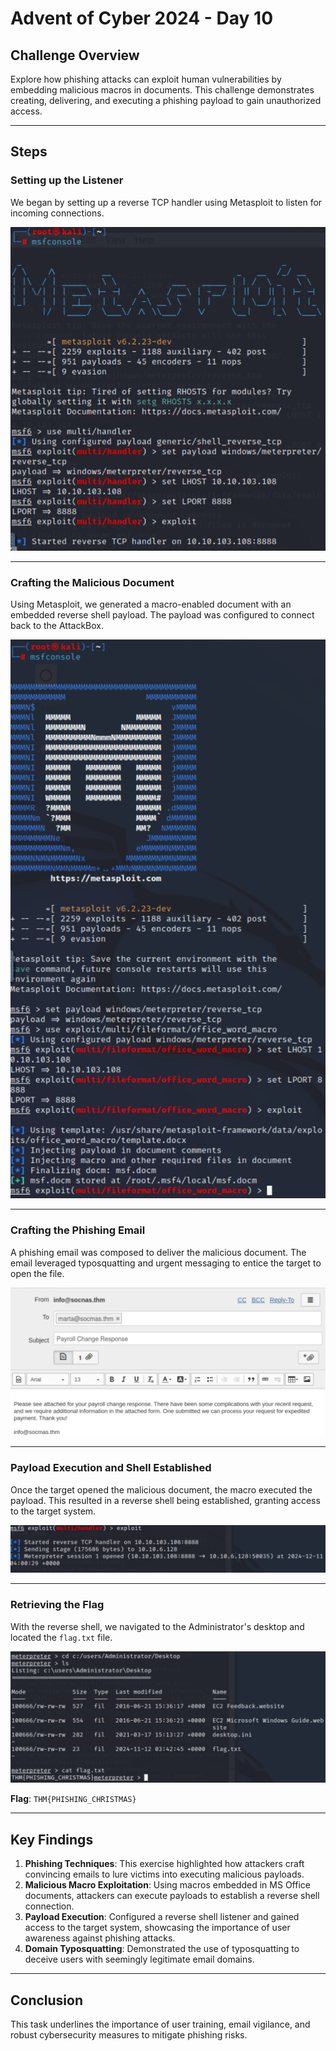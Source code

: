 # Advent of Cyber 2024 - Day 10

## Challenge Overview
Explore how phishing attacks can exploit human vulnerabilities by embedding malicious macros in documents. This challenge demonstrates creating, delivering, and executing a phishing payload to gain unauthorized access.

---

## Steps

### Setting up the Listener
We began by setting up a reverse TCP handler using Metasploit to listen for incoming connections.

![Listener Set](images/ListenerSet.png)

---

### Crafting the Malicious Document
Using Metasploit, we generated a macro-enabled document with an embedded reverse shell payload. The payload was configured to connect back to the AttackBox.

![Metasploit Configuration](images/msfconsoleOptionsSetExploited.png)

---

### Crafting the Phishing Email
A phishing email was composed to deliver the malicious document. The email leveraged typosquatting and urgent messaging to entice the target to open the file.

![Phishing Email](images/PayrollEmailCrafted.png)

---

### Payload Execution and Shell Established
Once the target opened the malicious document, the macro executed the payload. This resulted in a reverse shell being established, granting access to the target system.

![Shell Established](images/ShellEstablished.png)

---

### Retrieving the Flag
With the reverse shell, we navigated to the Administrator's desktop and located the `flag.txt` file.

![Flag Found](images/FlagFound.png)

**Flag**: `THM{PHISHING_CHRISTMAS}`

---

## Key Findings
1. **Phishing Techniques**: This exercise highlighted how attackers craft convincing emails to lure victims into executing malicious payloads.
2. **Malicious Macro Exploitation**: Using macros embedded in MS Office documents, attackers can execute payloads to establish a reverse shell connection.
3. **Payload Execution**: Configured a reverse shell listener and gained access to the target system, showcasing the importance of user awareness against phishing attacks.
4. **Domain Typosquatting**: Demonstrated the use of typosquatting to deceive users with seemingly legitimate email domains.

---

## Conclusion
This task underlines the importance of user training, email vigilance, and robust cybersecurity measures to mitigate phishing risks.